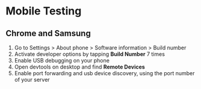 # Mobile Testing

## Chrome and Samsung

1. Go to Settings > About phone > Software information > Build number
2. Activate developer options by tapping **Build Number** 7 times
3. Enable USB debugging on your phone
4. Open devtools on desktop and find **Remote Devices**
5. Enable port forwarding and usb device discovery, using the port number of your server
